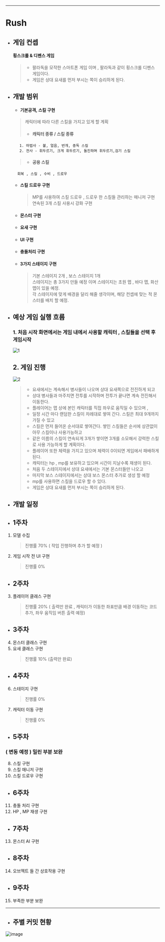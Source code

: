 ----------------------------------------------------------------------------------------
# Rush
- ## 게임 컨셉
     
     #### 횡스크롤 & 디펜스 게임
     > - 팔라독을 모작한 스마트폰 게임 이며 , 팔라독과 같이 횡스크롤 디펜스 게임이다.
     > - 게임은 상대 요새를 먼저 부시는 쪽이 승리하게 된다.





- ## 개발 범위
    



    + #### 기본공격, 스킬 구현

    >캐릭터에 따라 다른 스킬을 가지고 있게 할 계획
     > - #### 캐릭터 종류 / 스킬 종류
         1. 마법사 - 불, 얼음, 번개, 중독 스킬 
         2. 전사 - 휘두르기, 크게 휘두르기, 돌진하며 휘두르기,검기 스킬        
         
     > - #### 공용 스킬
        회복 , 스킬 , 수비 , 드로우

    + #### 스킬 드로우 구현
        > MP를 사용하여 스킬 드로우 , 드로우 한 스킬들 관리하는 매니저 구현
        > 연속된 3개 스킬 사용시 강화 구현

    + #### 몬스터 구현
    
    + #### 요새 구현

    + #### UI 구현

    + #### 충돌처리 구현

    + #### 3가지 스테이지 구현
        > 기본 스테이지 2개 , 보스 스테이지 1개\
        >스테이지는 총 3가지 만들 예정 이며 스테이지는 초원 맵 , 바다 맵, 화산 맵이 있을 예정.\
        >각 스테이지에 맞게 배경을 달리 해줄 생각이며, 해당 컨셉에 맞는 적 몬스터를 배치 할 예정.

 - ## 예상 게임 실행 흐름
     ### 1. 처음 시작 화면에서는 게임 내에서 사용할 캐릭터 , 스킬들을 선택 후 게임시작
  

    ![1](https://user-images.githubusercontent.com/89959473/229293363-ea42d429-0fc3-40f8-b44c-b200f5619e8a.png)



    ## 2. 게임 진행
    ![2](https://user-images.githubusercontent.com/89959473/229294256-830d4ee3-49af-455e-bb78-e4f5e8a875cb.png)
     > - 요새에서는 계속해서 병사들이 나오며 상대 요새쪽으로 전진하게 되고
     > - 상대 병사들과 마주치면 전투를 시작하며 전투가 끝나면 계속 전진해서 이동한다.
     > - 플레이어는 맵 상에 본인 캐릭터를 직접 좌우로 움직일 수 있으며 ,
     > - 일정 시간 마다 랜덤한 스킬이 차례대로 쌓여 간다. 스킬은 최대 9개까지 가질 수 있고
     > - 스킬은 먼저 들어온 순서대로 쌓여간다. 쌓인 스킬들은 순서에 상관없이 아무 스킬이나 사용가능하고
     > - 같은 이름의 스킬이 연속되게 3개가 쌓이면 3개를 소모해서 강력한 스킬로 사용 가능하게 할 계획이다.
     > - 플레이어 또한 체력을 가지고 있으며 체력이 0이되면 게임에서 패배하게 된다.
     > - 캐릭터는 hp , mp를 보유하고 있으며 시간이 지날수록 재생이 된다.
     > - 처음 두 스테이지에서 상대 요새에서는 기본 몬스터들만 나오고
     > - 마지막 보스 스테이지에서는 상대 보스 몬스터 추가로 생성 할 예정
     > - mp를 사용하면 스킬을 드로우 할 수 있다.
     > - 게임은 상대 요새를 먼저 부시는 쪽이 승리하게 된다.

 - ## 개발 일정

 - ## 1주차
1. 모델 수집
    > 진행률 70% ( 작업 진행하며 추가 할 예정 )
2. 게임 시작 전 UI 구현
    > 진행률 0% 
 - ## 2주차
3. 플레이어 클래스 구현
    > 진행률 20% ( 출력만 완료 , 캐릭터가 이동한 좌표만큼 배경 이동하는 코드 추가, 좌우 움직임 버튼 출력 예정)
 - ## 3주차
4. 몬스터 클래스 구현
5. 요새 클래스 구현
    > 진행률 10% (출력만 완료)


 - ## 4주차
6. 스테이지 구현
    > 진행률 0%
7. 캐릭터 이동 구현
    > 진행률 0%

 - ## 5주차
### ( 변동 예정 ) 밀린 부분 보완

8. 스킬 구현
9. 스킬 매니저 구현
10. 스킬 드로우 구현

 - ## 6주차
11. 충돌 처리 구현
12. HP , MP 재생 구현

 - ## 7주차
13. 몬스터 AI 구현

 - ## 8주차
14. 오브젝트 들 간 상호작용 구현

 - ## 9주차 
15. 부족한 부분 보완
----------------------------------------------------------------------------------------

 - ## 주별 커밋 현황
![image](https://user-images.githubusercontent.com/89959473/236993175-49c20476-3050-4dcf-b601-e5204b5d0432.png)